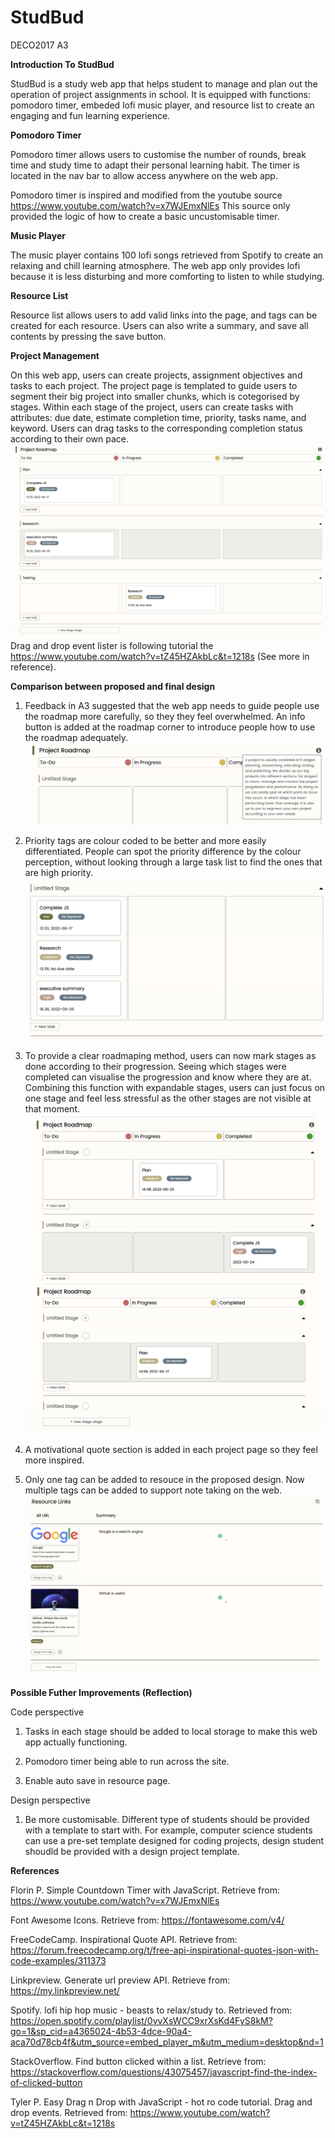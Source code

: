 # StudBud
DECO2017 A3

**Introduction To StudBud**

StudBud is a study web app that helps student to manage and plan out the operation of project assignments in school. It is equipped with functions: pomodoro timer, embeded lofi music player, and resource list to create an engaging and fun learning experience.


**Pomodoro Timer**

Pomodoro timer allows users to customise the number of rounds, break time and study time to adapt their personal learning habit. The timer is located in the nav bar to allow access anywhere on the web app.

Pomodoro timer is inspired and modified from the youtube source https://www.youtube.com/watch?v=x7WJEmxNlEs This source only provided the logic of how to create a basic uncustomisable timer.


**Music Player**

The music player contains 100 lofi songs retrieved from Spotify to create an relaxing and chill learning atmosphere. The web app only provides lofi because it is less disturbing and more comforting to listen to while studying.


**Resource List**

Resource list allows users to add valid links into the page, and tags can be created for each resource. Users can also write a summary, and save all contents by pressing the save button.


**Project Management**

On this web app, users can create projects, assignment objectives and tasks to each project. The project page is templated to guide users to segment their big project into smaller chunks, which is cotegorised by stages. Within each stage of the project, users can create tasks with attributes: due date, estimate completion time, priority, tasks name, and keyword. Users can drag tasks to the corresponding completion status according to their own pace.
![This is an image](././img/stages-overview.png)
Drag and drop event lister is following tutorial the https://www.youtube.com/watch?v=tZ45HZAkbLc&t=1218s (See more in reference).


**Comparison between proposed and final design**

1. Feedback in A3 suggested that the web app needs to guide people use the roadmap more carefully, so they they feel overwhelmed. An info button is added at the roadmap corner to introduce people how to use the roadmap adequately. 
![This is an image](././img/info-btn.png)

2. Priority tags are colour coded to be better and more easily differentiated. People can spot the priority difference by the colour perception, without looking through a large task list to find the ones that are high priority. 
![This is an image](././img/priority-tags.png)

3. To provide a clear roadmaping method, users can now mark stages as done according to their progression. Seeing which stages were completed can visualise the progression and know where they are at. Combining this function with expandable stages, users can just focus on one stage and feel less stressful as the other stages are not visible at that moment. 
![This is an image](././img/stage-done.png)
![This is an image](././img/expandable.png)

4. A motivational quote section is added in each project page so they feel more inspired. 

5. Only one tag can be added to resouce in the proposed design. Now multiple tags can be added to support note taking on the web.
![This is an image](././img/resource.png)


**Possible Futher Improvements (Reflection)**

Code perspective
1. Tasks in each stage should be added to local storage to make this web app actually functioning. 

2. Pomodoro timer being able to run across the site.

3. Enable auto save in resource page.

Design perspective
1. Be more customisable. Different type of students should be provided with a template to start with. For example, computer science students can use a pre-set template designed for coding projects, design student shoudld be provided with a design project template.

**References**

Florin P. Simple Countdown Timer with JavaScript. Retrieve from: https://www.youtube.com/watch?v=x7WJEmxNlEs

Font Awesome Icons. Retrieve from: https://fontawesome.com/v4/

FreeCodeCamp. Inspirational Quote API. Retrieve from: https://forum.freecodecamp.org/t/free-api-inspirational-quotes-json-with-code-examples/311373

Linkpreview. Generate url preview API. Retrieve from: https://my.linkpreview.net/

Spotify. lofi hip hop music - beasts to relax/study to. Retrieved from: https://open.spotify.com/playlist/0vvXsWCC9xrXsKd4FyS8kM?go=1&sp_cid=a4365024-4b53-4dce-90a4-aca70d78cb4f&utm_source=embed_player_m&utm_medium=desktop&nd=1

StackOverflow. Find button clicked within a list. Retrieve from: https://stackoverflow.com/questions/43075457/javascript-find-the-index-of-clicked-button

Tyler P. Easy Drag n Drop with JavaScript - hot ro code tutorial. Drag and drop events. Retrieved from: https://www.youtube.com/watch?v=tZ45HZAkbLc&t=1218s